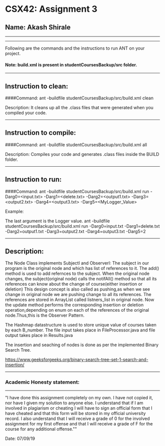 # CSX42: Assignment 3
## Name: Akash Shirale

-----------------------------------------------------------------------
-----------------------------------------------------------------------


Following are the commands and the instructions to run ANT on your project.
#### Note: build.xml is present in studentCoursesBackup/src folder.

-----------------------------------------------------------------------
## Instruction to clean:

####Command: 
ant -buildfile studentCoursesBackup/src/build.xml clean

Description: It cleans up all the .class files that were generated when you
compiled your code.

-----------------------------------------------------------------------
## Instruction to compile:

####Command: ant -buildfile studentCoursesBackup/src/build.xml all

Description: Compiles your code and generates .class files inside the BUILD folder.

-----------------------------------------------------------------------
## Instruction to run:

####Command: 
ant -buildfile studentCoursesBackup/src/build.xml run -Darg0=<input.txt> -Darg1=<delete.txt> -Darg2=<output1.txt>  -Darg3=<output2.txt> -Darg4=<output3.txt> -Darg5=<MyLogger_Value>

Example:

The last argument is the Logger value. 
ant -buildfile studentCoursesBackup/src/build.xml run -Darg0=input.txt -Darg1=delete.txt 
-Darg2=output1.txt -Darg3=output2.txt -Darg4=output3.txt -Darg5=2



-----------------------------------------------------------------------
## Description:

The Node Class implements SubjectI and ObserverI:
The subject in our program is the original node and which has list of references to it.
The add() method is used to add refernces to the subject.
When the original node changes, the subject(original node) calls the notifAll() method 
so that all its references can know about the change of course(either insertion or deletion)
This design concept is also called as pushing,as when we see change in original node we are pushing change to all its references.
The references are stored in ArrayList called listners_list in original node.
Now the update method performs the corresponding insertion or deletion operation,depending on enum on each of the references of 
the original node.Thus,this is the Observer Pattern.


The Hashmap datastructure is used to store unique value of courses taken by each B_number.
The file input takes place in FileProcessor.java and file output takes place in Results.java

The insertion and seaching of nodes is done as per the implemented Binary Search Tree.

https://www.geeksforgeeks.org/binary-search-tree-set-1-search-and-insertion/


-----------------------------------------------------------------------
### Academic Honesty statement:
-----------------------------------------------------------------------

"I have done this assignment completely on my own. I have not copied
it, nor have I given my solution to anyone else. I understand that if
I am involved in plagiarism or cheating I will have to sign an
official form that I have cheated and that this form will be stored in
my official university record. I also understand that I will receive a
grade of 0 for the involved assignment for my first offense and that I
will receive a grade of F for the course for any additional
offense.""

Date: 07/09/19 


